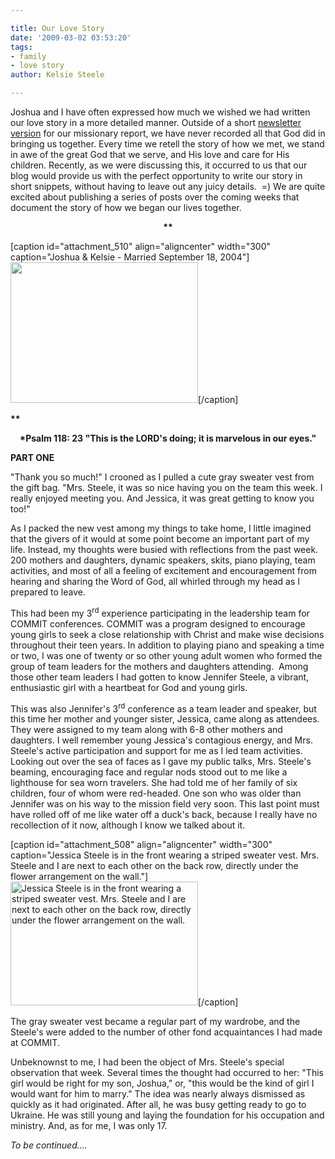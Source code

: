 ```yaml
---

title: Our Love Story
date: '2009-03-02 03:53:20'
tags:
- family
- love story
author: Kelsie Steele

---
```


Joshua and I have often expressed how much we wished we had written our love story in a more detailed manner. Outside of a short <a href="http://www.ofreport.com/wp-content/plugins/download-monitor/download.php?id=5">newsletter version</a> for our missionary report, we have never recorded all that God did in bringing us together. Every time we retell the story of how we met, we stand in awe of the great God that we serve, and His love and care for His children. Recently, as we were discussing this, it occurred to us that our blog would provide us with the perfect opportunity to write our story in short snippets, without having to leave out any juicy details.  =) We are quite excited about publishing a series of posts over the coming weeks that document the story of how we began our lives together.
<p style="text-align: center;"><strong>**</strong></p>


[caption id="attachment_510" align="aligncenter" width="300" caption="Joshua &amp; Kelsie - Married September 18, 2004"]<strong>*<strong>*<a href="//d21yo20tm8bmc2.cloudfront.net/2009/03/111_1129.jpg"><img class="size-medium wp-image-510" title="111_1129" src="//d21yo20tm8bmc2.cloudfront.net/2009/03/111_1129-300x225.jpg" alt=" " width="300" height="225" /></a>*</strong>*</strong>[/caption]

<strong>**</strong>
<p style="text-align: center;"><strong>*Psalm 118: 23 "This is the LORD's doing;
it is marvelous in our eyes."</em></strong>

<strong>PART ONE</strong>

"Thank you so much!" I crooned as I pulled a cute gray sweater vest from the gift bag. "Mrs. Steele, it was so nice having you on the team this week. I really enjoyed meeting you. And Jessica, it was great getting to know you too!"

<!--more-->As I packed the new vest among my things to take home, I little imagined that the givers of it would at some point become an important part of my life. Instead, my thoughts were busied with reflections from the past week. 200 mothers and daughters, dynamic speakers, skits, piano playing, team activities, and most of all a feeling of excitement and encouragement from hearing and sharing the Word of God, all whirled through my head as I prepared to leave.

This had been my 3<sup>rd</sup> experience participating in the leadership team for COMMIT conferences. COMMIT was a program designed to encourage young girls to seek a close relationship with Christ and make wise decisions throughout their teen years. In addition to playing piano and speaking a time or two, I was one of twenty or so other young adult women who formed the group of team leaders for the mothers and daughters attending.  Among those other team leaders I had gotten to know Jennifer Steele, a vibrant, enthusiastic girl with a heartbeat for God and young girls.

This was also Jennifer's 3<sup>rd</sup> conference as a team leader and speaker, but this time her mother and younger sister, Jessica, came along as attendees. They were assigned to my team along with 6-8 other mothers and daughters. I well remember young Jessica's contagious energy, and Mrs. Steele's active participation and support for me as I led team activities. Looking out over the sea of faces as I gave my public talks, Mrs. Steele's beaming, encouraging face and regular nods stood out to me like a lighthouse for sea worn travelers. She had told me of her family of six children, four of whom were red-headed. One son who was older than Jennifer was on his way to the mission field very soon. This last point must have rolled off of me like water off a duck's back, because I really have no recollection of it now, although I know we talked about it.

[caption id="attachment_508" align="aligncenter" width="300" caption="Jessica Steele is in the front wearing a striped sweater vest. Mrs. Steele and I are next to each other on the back row, directly under the flower arrangement on the wall."]<a href="//d21yo20tm8bmc2.cloudfront.net/2009/03/commit.jpg"><img class="size-medium wp-image-508" title="commit" src="//d21yo20tm8bmc2.cloudfront.net/2009/03/commit-300x198.jpg" alt="Jessica Steele is in the front wearing a striped sweater vest. Mrs. Steele and I are next to each other on the back row, directly under the flower arrangement on the wall." width="300" height="198" /></a>[/caption]

The gray sweater vest became a regular part of my wardrobe, and the Steele's were added to the number of other fond acquaintances I had made at COMMIT.

Unbeknownst to me, I had been the object of Mrs. Steele's special observation that week. Several times the thought had occurred to her: "This girl would be right for my son, Joshua," or, "this would be the kind of girl I would want for him to marry." The idea was nearly always dismissed as quickly as it had originated. After all, he was busy getting ready to go to Ukraine. He was still young and laying the foundation for his occupation and ministry. And, as for me, I was only 17.

*To be continued....*
